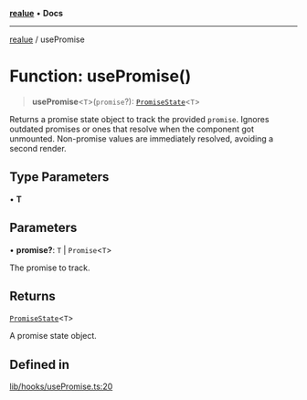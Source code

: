 [**realue**](../README.md) • **Docs**

***

[realue](../README.md) / usePromise

# Function: usePromise()

> **usePromise**\<`T`\>(`promise`?): [`PromiseState`](../type-aliases/PromiseState.md)\<`T`\>

Returns a promise state object to track the provided `promise`.
Ignores outdated promises or ones that resolve when the component got unmounted.
Non-promise values are immediately resolved, avoiding a second render.

## Type Parameters

• **T**

## Parameters

• **promise?**: `T` \| `Promise`\<`T`\>

The promise to track.

## Returns

[`PromiseState`](../type-aliases/PromiseState.md)\<`T`\>

A promise state object.

## Defined in

[lib/hooks/usePromise.ts:20](https://github.com/nevoland/realue/blob/3ee19205f96a631a4bd1adc96c572cca62bfa0d1/lib/hooks/usePromise.ts#L20)
